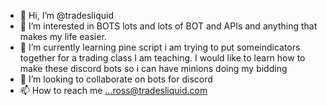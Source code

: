 - 👋 Hi, I’m @tradesliquid
- 👀 I’m interested in BOTS lots and lots of BOT and APIs and anything that makes my life easier.  
- 🌱 I’m currently learning pine script i am trying to put someindicators together for a trading class I am teaching.  I would like to learn how to make these discord bots so i can have minions doing my bidding
- 💞️ I’m looking to collaborate on bots for discord
- 📫 How to reach me ...ross@tradesliquid.com

<!---
tradesliquid/tradesliquid is a ✨ special ✨ repository because its `README.md` (this file) appears on your GitHub profile.
You can click the Preview link to take a look at your changes.
--->
